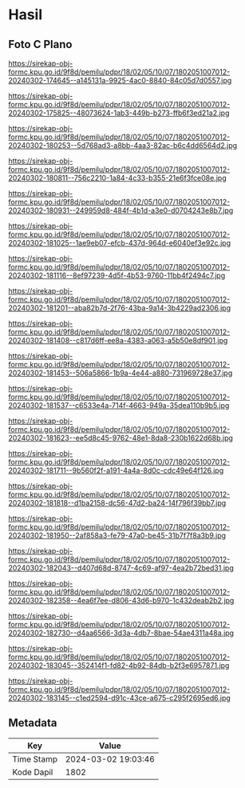 # Hasil

## Foto C Plano

https://sirekap-obj-formc.kpu.go.id/9f8d/pemilu/pdpr/18/02/05/10/07/1802051007012-20240302-174645--a145131a-9925-4ac0-8840-84c05d7d0557.jpg

https://sirekap-obj-formc.kpu.go.id/9f8d/pemilu/pdpr/18/02/05/10/07/1802051007012-20240302-175825--48073624-1ab3-449b-b273-ffb6f3ed21a2.jpg

https://sirekap-obj-formc.kpu.go.id/9f8d/pemilu/pdpr/18/02/05/10/07/1802051007012-20240302-180253--5d768ad3-a8bb-4aa3-82ac-b6c4dd6564d2.jpg

https://sirekap-obj-formc.kpu.go.id/9f8d/pemilu/pdpr/18/02/05/10/07/1802051007012-20240302-180811--756c2210-1a84-4c33-b355-21e6f3fce08e.jpg

https://sirekap-obj-formc.kpu.go.id/9f8d/pemilu/pdpr/18/02/05/10/07/1802051007012-20240302-180931--249959d8-484f-4b1d-a3e0-d0704243e8b7.jpg

https://sirekap-obj-formc.kpu.go.id/9f8d/pemilu/pdpr/18/02/05/10/07/1802051007012-20240302-181025--1ae9eb07-efcb-437d-964d-e6040ef3e92c.jpg

https://sirekap-obj-formc.kpu.go.id/9f8d/pemilu/pdpr/18/02/05/10/07/1802051007012-20240302-181116--8ef97239-4d5f-4b53-9760-11bb4f2494c7.jpg

https://sirekap-obj-formc.kpu.go.id/9f8d/pemilu/pdpr/18/02/05/10/07/1802051007012-20240302-181201--aba82b7d-2f76-43ba-9a14-3b4229ad2306.jpg

https://sirekap-obj-formc.kpu.go.id/9f8d/pemilu/pdpr/18/02/05/10/07/1802051007012-20240302-181408--c817d6ff-ee8a-4383-a063-a5b50e8df901.jpg

https://sirekap-obj-formc.kpu.go.id/9f8d/pemilu/pdpr/18/02/05/10/07/1802051007012-20240302-181453--506a5866-1b9a-4e44-a880-731969728e37.jpg

https://sirekap-obj-formc.kpu.go.id/9f8d/pemilu/pdpr/18/02/05/10/07/1802051007012-20240302-181537--c6533e4a-714f-4663-949a-35dea110b9b5.jpg

https://sirekap-obj-formc.kpu.go.id/9f8d/pemilu/pdpr/18/02/05/10/07/1802051007012-20240302-181623--ee5d8c45-9762-48e1-8da8-230b1622d68b.jpg

https://sirekap-obj-formc.kpu.go.id/9f8d/pemilu/pdpr/18/02/05/10/07/1802051007012-20240302-181711--9b560f2f-a191-4a4a-8d0c-cdc49e64f126.jpg

https://sirekap-obj-formc.kpu.go.id/9f8d/pemilu/pdpr/18/02/05/10/07/1802051007012-20240302-181818--d1ba2158-dc56-47d2-ba24-14f796f39bb7.jpg

https://sirekap-obj-formc.kpu.go.id/9f8d/pemilu/pdpr/18/02/05/10/07/1802051007012-20240302-181950--2af858a3-fe79-47a0-be45-31b7f7f8a3b9.jpg

https://sirekap-obj-formc.kpu.go.id/9f8d/pemilu/pdpr/18/02/05/10/07/1802051007012-20240302-182043--d407d68d-8747-4c69-af97-4ea2b72bed31.jpg

https://sirekap-obj-formc.kpu.go.id/9f8d/pemilu/pdpr/18/02/05/10/07/1802051007012-20240302-182358--4ea6f7ee-d806-43d6-b970-1c432deab2b2.jpg

https://sirekap-obj-formc.kpu.go.id/9f8d/pemilu/pdpr/18/02/05/10/07/1802051007012-20240302-182730--d4aa6566-3d3a-4db7-8bae-54ae4311a48a.jpg

https://sirekap-obj-formc.kpu.go.id/9f8d/pemilu/pdpr/18/02/05/10/07/1802051007012-20240302-183045--352414f1-fd82-4b92-84db-b2f3e6957871.jpg

https://sirekap-obj-formc.kpu.go.id/9f8d/pemilu/pdpr/18/02/05/10/07/1802051007012-20240302-183145--c1ed2594-d91c-43ce-a675-c295f2695ed6.jpg


## Metadata

| Key        | Value               |
| ---------- | ------------------- |
| Time Stamp | 2024-03-02 19:03:46 |
| Kode Dapil | 1802                |




